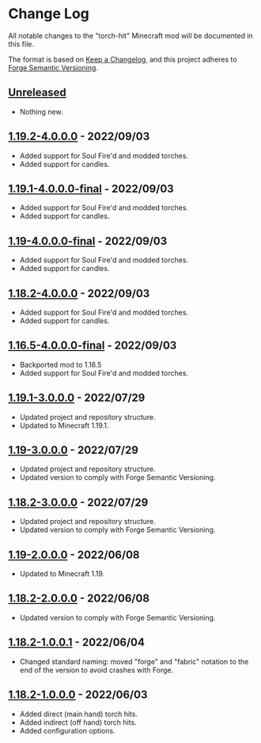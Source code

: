# Change Log

All notable changes to the "torch-hit" Minecraft mod will be documented in this file.

The format is based on [Keep a Changelog](https://keepachangelog.com/en/1.0.0/),
and this project adheres to [Forge Semantic Versioning](https://mcforge.readthedocs.io/en/latest/gettingstarted/versioning/#versioning).  

## [Unreleased]
- Nothing new.

## [1.19.2-4.0.0.0] - 2022/09/03
- Added support for Soul Fire'd and modded torches.
- Added support for candles.

## [1.19.1-4.0.0.0-final] - 2022/09/03
- Added support for Soul Fire'd and modded torches.
- Added support for candles.

## [1.19-4.0.0.0-final] - 2022/09/03
- Added support for Soul Fire'd and modded torches.
- Added support for candles.

## [1.18.2-4.0.0.0] - 2022/09/03
- Added support for Soul Fire'd and modded torches.
- Added support for candles.

## [1.16.5-4.0.0.0-final] - 2022/09/03
- Backported mod to 1.16.5
- Added support for Soul Fire'd and modded torches.

## [1.19.1-3.0.0.0] - 2022/07/29
- Updated project and repository structure.
- Updated to Minecraft 1.19.1.

## [1.19-3.0.0.0] - 2022/07/29
- Updated project and repository structure.
- Updated version to comply with Forge Semantic Versioning.

## [1.18.2-3.0.0.0] - 2022/07/29
- Updated project and repository structure.
- Updated version to comply with Forge Semantic Versioning.

## [1.19-2.0.0.0] - 2022/06/08
- Updated to Minecraft 1.19.

## [1.18.2-2.0.0.0] - 2022/06/08
- Updated version to comply with Forge Semantic Versioning.

## [1.18.2-1.0.0.1] - 2022/06/04
- Changed standard naming: moved "forge" and "fabric" notation to the end of the version to avoid crashes with Forge.

## [1.18.2-1.0.0.0] - 2022/06/03
- Added direct (main hand) torch hits.
- Added indirect (off hand) torch hits.
- Added configuration options.

[Unreleased]: https://github.com/Nyphet/torch-hit

[1.19.2-4.0.0.0]: https://github.com/Nyphet/torch-hit/releases/tag/v1.19.2-4.0.0.0

[1.19.1-4.0.0.0-final]: https://github.com/Nyphet/torch-hit/releases/tag/v1.19.1-4.0.0.0-final
[1.19.1-3.0.0.0]: https://github.com/Nyphet/torch-hit/releases/tag/v1.19.1-3.0.0.0

[1.19-4.0.0.0-final]: https://github.com/Nyphet/torch-hit/releases/tag/v1.19-4.0.0.0-final
[1.19-3.0.0.0]: https://github.com/Nyphet/torch-hit/releases/tag/v1.19-3.0.0.0
[1.19-2.0.0.0]: https://github.com/Nyphet/torch-hit/releases/tag/v1.19-2.0.0.0

[1.18.2-4.0.0.0]: https://github.com/Nyphet/torch-hit/releases/tag/v1.18.2-4.0.0.0
[1.18.2-3.0.0.0]: https://github.com/Nyphet/torch-hit/releases/tag/v1.18.2-3.0.0.0
[1.18.2-2.0.0.0]: https://github.com/Nyphet/torch-hit/releases/tag/v1.18.2-2.0.0.0
[1.18.2-1.0.0.1]: https://github.com/Nyphet/torch-hit/releases/tag/v1.18.2-1.0.0.1
[1.18.2-1.0.0.0]: https://github.com/Nyphet/torch-hit/releases/tag/v1.18.2-1.0.0.0

[1.16.5-4.0.0.0-final]: https://github.com/Nyphet/torch-hit/releases/tag/v1.16.5-4.0.0.0-final